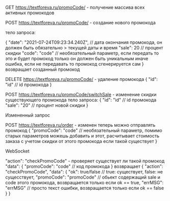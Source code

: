 
GET https://textforeva.ru/promoCode/ - получение массива всех активных промокодов

POST https://textforeva.ru/promoCode/ - создание нового промокода

тело запроса:

{
  "date": "2021-07-24T09:23:34.240Z", // дата окончания промокода, он должен быть обязательно > текущей даты и время
  "sale": 20 // процент скидки
  "code": "code" // необязательный параметр, если передать то это и будет промокод только он должен быть уникальным иначе ошибка, если не передавать то промокод сгенерируется сам
}
возвращает созданный промокод


DELETE https://textforeva.ru/promoCode/ - удаление промокода
{
  "id": "id" // id промокода
}


POST https://textforeva.ru/promoCode/switchSale - изменение скидки существующего промокода
тело запроса:
{
  "id": "id" // id промокода
  "sale": "20" // процент новой скидки
}


Измененный запрос

POST https://textforeva.ru/order - изменен теперь можно отправлять промокод
{
  "promoCode": "code" // необязательный параметр, помимо старых параметров можешь добавить и этот, расчитывает стоимость заказа с учетом скидки от этого промокода если такой существует
}


WebSocket

"action": "checkPromoCode" - проверяет существует ли такой промокод
"data": {
  "promoCode": "code" // код промокода
}
возвращает
{
  "action": "checkPromoCode",
  "data": {
    "ok": true/false // true: существует, false: не сущесствует,
    "promoCode": "promoCode" // обьект содержащий sale и code этого промокода, возвращается только если ok == true,
    "errMSG": "errMSG" // просто текст ошибки, возвращается только если ok == false
  }
}
